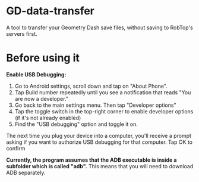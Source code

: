 # GD-data-transfer
A tool to transfer your Geometry Dash save files, without saving to RobTop's servers first.

# Before using it

**Enable USB Debugging:**
1. Go to Android settings, scroll down and tap on "About Phone".
2. Tap Build number repeatedly until you see a notification that reads "You are now a developer."
3. Go back to the main settings menu. Then tap "Developer options"
4. Tap the toggle switch in the top-right corner to enable developer options (if it's not already enabled)
5. Find the "USB debugging" option and toggle it on.

The next time you plug your device into a computer, you'll receive a prompt asking if you want to authorize USB debugging for that computer. Tap OK to confirm

**Currently, the program assumes that the ADB executable is inside a subfolder which is called "adb".**
This means that you will need to download ADB separately.

